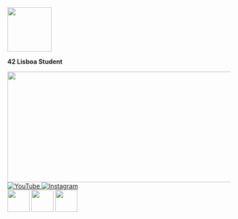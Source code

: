 <!-- 42 Lisboa e Pato da 42 lado a lado -->
<div>
  <img src="https://www.42lisboa.com/wp-content/uploads/2024/08/42-Lisboa_Horizontal.png" width="100"/>
  <p><strong>42 Lisboa Student</strong></p>
</div>


<img src="https://github.com/thayfilmaker/imagens/blob/main/IMG_7615%202.PNG" width="1000" height="250" />

<!-- YouTube e Instagram lado a lado -->
<div>
  <a href="https://www.youtube.com/@shapedagirl" target="_blank">
    <img src="https://img.shields.io/badge/YouTube-FF0000?style=flat&logo=youtube" alt="YouTube"/>
  </a>
  <a href="https://www.instagram.com/thayfilmaker/" target="_blank">
    <img src="https://img.shields.io/badge/Instagram-E4405F?style=flat&logo=instagram" alt="Instagram"/>
  </a>
</div>





<!-- Logos das Tecnologias alinhados lado a lado -->
<div>
  <img src="https://www.google.com/url?sa=i&url=https%3A%2F%2Fpt.m.wikipedia.org%2Fwiki%2FFicheiro%3AISO_C%252B%252B_Logo.svg&psig=AOvVaw2hIH_5QpxYw2-KX4ZcF-tc&ust=1746863233720000&source=images&cd=vfe&opi=89978449&ved=0CBEQjRxqFwoTCNjwiObylY0DFQAAAAAdAAAAABAg![image](https://github.com/user-attachments/assets/e169e15b-01dc-4ea1-9a5e-c771d3382e37)" width="50"/>
  <img src="https://upload.wikimedia.org/wikipedia/commons/3/35/Tux.svg" width="50"/>
  <img src="https://upload.wikimedia.org/wikipedia/commons/e/e0/Git-logo.svg" width="50"/> 
</div>
